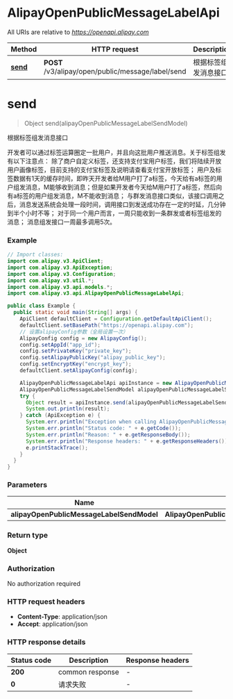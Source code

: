 # AlipayOpenPublicMessageLabelApi

All URIs are relative to *https://openapi.alipay.com*

| Method | HTTP request | Description |
|------------- | ------------- | -------------|
| [**send**](AlipayOpenPublicMessageLabelApi.md#send) | **POST** /v3/alipay/open/public/message/label/send | 根据标签组发消息接口 |


<a name="send"></a>
# **send**
> Object send(alipayOpenPublicMessageLabelSendModel)

根据标签组发消息接口

开发者可以通过标签运算圈定一批用户，并且向这批用户推送消息。关于标签组发有以下注意点：  除了商户自定义标签，还支持支付宝用户标签，我们将陆续开放用户画像标签，目前支持的支付宝标签及说明请查看支付宝开放标签；  用户及标签数据有1天的缓存时间，即昨天开发者给M用户打了a标签，今天给有a标签的用户组发消息，M能够收到消息；但是如果开发者今天给M用户打了a标签，然后向有a标签的用户组发消息，M不能收到消息；  与群发消息接口类似，该接口调用之后，消息发送系统会处理一段时间，调用接口到发送成功存在一定的时延，几分钟到半个小时不等；  对于同一个用户而言，一周只能收到一条群发或者标签组发的消息；  消息组发接口一周最多调用5次。

### Example
```java
// Import classes:
import com.alipay.v3.ApiClient;
import com.alipay.v3.ApiException;
import com.alipay.v3.Configuration;
import com.alipay.v3.util.*;
import com.alipay.v3.api.models.*;
import com.alipay.v3.api.AlipayOpenPublicMessageLabelApi;

public class Example {
  public static void main(String[] args) {
    ApiClient defaultClient = Configuration.getDefaultApiClient();
    defaultClient.setBasePath("https://openapi.alipay.com");
    // 设置alipayConfig参数（全局设置一次）
    AlipayConfig config = new AlipayConfig();
    config.setAppId("app_id");
    config.setPrivateKey("private_key");
    config.setAlipayPublicKey("alipay_public_key");
    config.setEncryptKey("encrypt_key");
    defaultClient.setAlipayConfig(config);

    AlipayOpenPublicMessageLabelApi apiInstance = new AlipayOpenPublicMessageLabelApi(defaultClient);
    AlipayOpenPublicMessageLabelSendModel alipayOpenPublicMessageLabelSendModel = new AlipayOpenPublicMessageLabelSendModel(); // AlipayOpenPublicMessageLabelSendModel | 
    try {
      Object result = apiInstance.send(alipayOpenPublicMessageLabelSendModel);
      System.out.println(result);
    } catch (ApiException e) {
      System.err.println("Exception when calling AlipayOpenPublicMessageLabelApi#send");
      System.err.println("Status code: " + e.getCode());
      System.err.println("Reason: " + e.getResponseBody());
      System.err.println("Response headers: " + e.getResponseHeaders());
      e.printStackTrace();
    }
  }
}
```

### Parameters

| Name | Type | Description  | Notes |
|------------- | ------------- | ------------- | -------------|
| **alipayOpenPublicMessageLabelSendModel** | **AlipayOpenPublicMessageLabelSendModel**|  | [optional] |

### Return type

**Object**

### Authorization

No authorization required

### HTTP request headers

 - **Content-Type**: application/json
 - **Accept**: application/json

### HTTP response details
| Status code | Description | Response headers |
|-------------|-------------|------------------|
| **200** | common response |  -  |
| **0** | 请求失败 |  -  |

